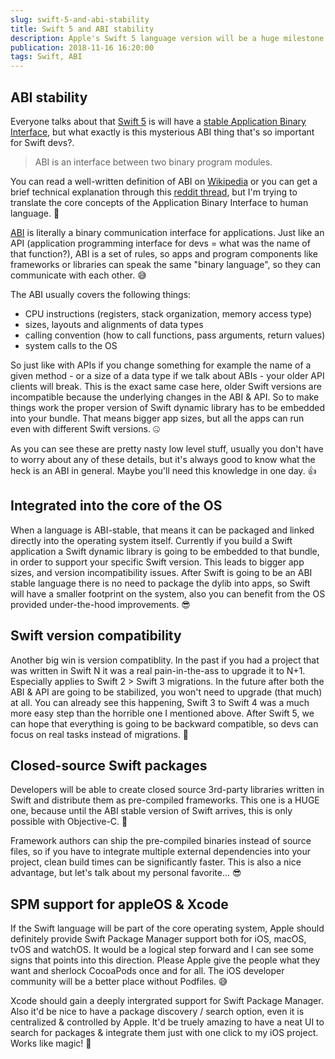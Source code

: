 ```yaml
---
slug: swift-5-and-abi-stability
title: Swift 5 and ABI stability
description: Apple's Swift 5 language version will be a huge milestone for the developer community, let's see what are the possible benefits of it.
publication: 2018-11-16 16:20:00
tags: Swift, ABI
---
```


## ABI stability

Everyone talks about that [Swift 5](https://developerinsider.co/what-will-be-new-in-swift-5/) is will have a [stable Application Binary Interface](https://swift.org/abi-stability/), but what exactly is this mysterious ABI thing that's so important for Swift devs?.

> ABI is an interface between two binary program modules.

You can read a well-written definition of ABI on [Wikipedia](https://en.wikipedia.org/wiki/Application_binary_interface) or you can get a brief technical explanation through this [reddit thread](https://www.reddit.com/r/swift/comments/67z7dy/what_is_abi_stability_and_why_does_it_matter/), but I'm trying to translate the core concepts of the Application Binary Interface to human language. 🤖

[ABI](https://medium.com/swift-india/swift-5-abi-stability-769ccb986d79) is literally a binary communication interface for applications. Just like an API (application programming interface for devs = what was the name of that function?), ABI is a set of rules, so apps and program components like frameworks or libraries can speak the same "binary language", so they can communicate with each other. 😅

The ABI usually covers the following things:

- CPU instructions (registers, stack organization, memory access type)
- sizes, layouts and alignments of data types
- calling convention (how to call functions, pass arguments, return values)
- system calls to the OS

So just like with APIs if you change something for example the name of a given method - or a size of a data type if we talk about ABIs - your older API clients will break. This is the exact same case here, older Swift versions are incompatible because the underlying changes in the ABI & API. So to make things work the proper version of Swift dynamic library has to be embedded into your bundle. That means bigger app sizes, but all the apps can run even with different Swift versions. 🤐

As you can see these are pretty nasty low level stuff, usually you don't have to worry about any of these details, but it's always good to know what the heck is an ABI in general. Maybe you'll need this knowledge in one day. 👍

## Integrated into the core of the OS

When a language is ABI-stable, that means it can be packaged and linked directly into the operating system itself. Currently if you build a Swift application a Swift dynamic library is going to be embedded to that bundle, in order to support your specific Swift version. This leads to bigger app sizes, and version incompatibility issues. After Swift is going to be an ABI stable language there is no need to package the dylib into apps, so Swift will have a smaller footprint on the system, also you can benefit from the OS provided under-the-hood improvements. 😎

## Swift version compatibility

Another big win is version compatiblity. In the past if you had a project that was written in Swift N it was a real pain-in-the-ass to upgrade it to N+1. Especially applies to Swift 2 > Swift 3 migrations. In the future after both the ABI & API are going to be stabilized, you won't need to upgrade (that much) at all. You can already see this happening, Swift 3 to Swift 4 was a much more easy step than the horrible one I mentioned above. After Swift 5, we can hope that everything is going to be backward compatible, so devs can focus on real tasks instead of migrations. 🙏

## Closed-source Swift packages

Developers will be able to create closed source 3rd-party libraries written in Swift and distribute them as pre-compiled frameworks. This one is a HUGE one, because until the ABI stable version of Swift arrives, this is only possible with Objective-C. 🦕

Framework authors can ship the pre-compiled binaries instead of source files, so if you have to integrate multiple external dependencies into your project, clean build times can be significantly faster. This is also a nice advantage, but let's talk about my personal favorite... 😎

## SPM support for appleOS & Xcode

If the Swift language will be part of the core operating system, Apple should definitely provide Swift Package Manager support both for iOS, macOS, tvOS and watchOS. It would be a logical step forward and I can see some signs that points into this direction. Please Apple give the people what they want and sherlock CocoaPods once and for all. The iOS developer community will be a better place without Podfiles. 😅

Xcode should gain a deeply intergrated support for Swift Package Manager. Also it'd be nice to have a package discovery / search option, even it is centralized & controlled by Apple. It'd be truely amazing to have a neat UI to search for packages & integrate them just with one click to my iOS project. Works like magic! 💫
